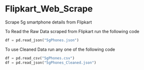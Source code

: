 # Flipkart_Web_Scrape
Scrape 5g smartphone details from Flipkart

To Read the Raw Data scraped from Flipkart run the following code
```python
df = pd.read_json("5gPhones.json")
```
To use Cleaned Data run any one of the following code
```python
df = pd.read_csv("5gPhones.csv") 
df = pd.read_json("5gPhones_Cleaned.json")
```

